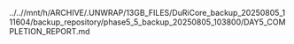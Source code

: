 ../..//mnt/h/ARCHIVE/.UNWRAP/13GB_FILES/DuRiCore_backup_20250805_111604/backup_repository/phase5_5_backup_20250805_103800/DAY5_COMPLETION_REPORT.md